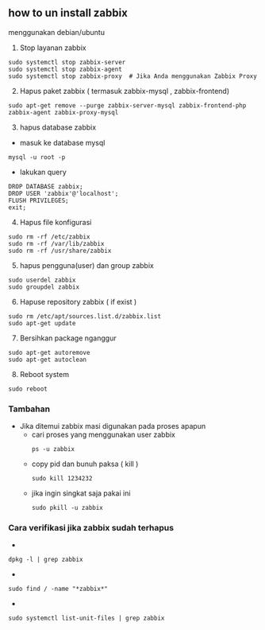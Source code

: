 ## how to un install zabbix

menggunakan debian/ubuntu

1. Stop layanan zabbix
```
sudo systemctl stop zabbix-server
sudo systemctl stop zabbix-agent
sudo systemctl stop zabbix-proxy  # Jika Anda menggunakan Zabbix Proxy
```
2. Hapus paket zabbix ( termasuk zabbix-mysql , zabbix-frontend)
```
sudo apt-get remove --purge zabbix-server-mysql zabbix-frontend-php zabbix-agent zabbix-proxy-mysql
```
3. hapus database zabbix
- masuk ke database mysql
```
mysql -u root -p
```
- lakukan query
```
DROP DATABASE zabbix;
DROP USER 'zabbix'@'localhost';
FLUSH PRIVILEGES;
exit;
```
4. Hapus file konfigurasi
```
sudo rm -rf /etc/zabbix
sudo rm -rf /var/lib/zabbix
sudo rm -rf /usr/share/zabbix
```
5. hapus pengguna(user) dan group zabbix
```
sudo userdel zabbix
sudo groupdel zabbix
```
6. Hapuse repository zabbix ( if exist )
```
sudo rm /etc/apt/sources.list.d/zabbix.list
sudo apt-get update
```
7. Bersihkan package nganggur
```
sudo apt-get autoremove
sudo apt-get autoclean
```
8. Reboot system
```
sudo reboot
```

### Tambahan

- Jika ditemui zabbix masi digunakan pada proses apapun
  - cari proses yang menggunakan user zabbix
    ```
    ps -u zabbix
    ```
  - copy pid dan bunuh paksa ( kill )
    ```
    sudo kill 1234232
    ```
  - jika ingin singkat saja pakai ini
    ```
    sudo pkill -u zabbix
    ```

### Cara verifikasi jika zabbix sudah terhapus
- 
```
dpkg -l | grep zabbix
```
- 
```
sudo find / -name "*zabbix*"
```
-
```
sudo systemctl list-unit-files | grep zabbix
```
